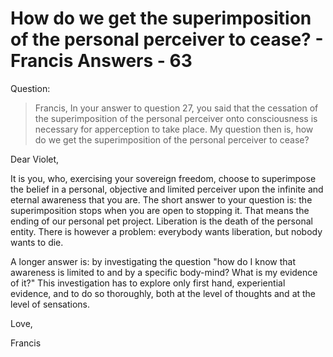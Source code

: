 # How do we get the superimposition of the personal perceiver to cease? - Francis Answers - 63

Question:

>Francis, In your answer to question 27, you said that the cessation of the superimposition of the personal perceiver onto consciousness is necessary for apperception to take place. My question then is, how do we get the superimposition of the personal perceiver to cease?

Dear Violet,

It is you, who, exercising your sovereign freedom, choose to superimpose the belief in a personal, objective and limited perceiver upon the infinite and eternal awareness that you are. The short answer to your question is: the superimposition stops when you are open to stopping it. That means the ending of our personal pet project. Liberation is the death of the personal entity. There is however a problem: everybody wants liberation, but nobody wants to die.

A longer answer is: by investigating the question "how do I know that awareness is limited to and by a specific body-mind? What is my evidence of it?" This investigation has to explore only first hand, experiential evidence, and to do so thoroughly, both at the level of thoughts and at the level of sensations.

Love,

Francis


